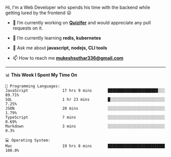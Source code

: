 Hi, I'm a Web Developer who spends his time with the backend while getting lured by the frontend 😜

- 🔭 I’m currently working on **[Quizifer](https://github.com/SutharMukesh/Quizifer/)** and would appreciate any pull requests on it.

- 🌱 I’m currently learning **redis, kubernetes**

- 💬 Ask me about **javascript, nodejs, CLI tools**

- 📫 How to reach me **mukeshsuthar336@gmail.com**

---
<!--START_SECTION:waka-->
📊 **This Week I Spent My Time On** 

```text
💬 Programming Languages: 
JavaScript               17 hrs 9 mins       ██████████████████████░░░   89.71% 
SQL                      1 hr 23 mins        █░░░░░░░░░░░░░░░░░░░░░░░░   7.25% 
JSON                     20 mins             ░░░░░░░░░░░░░░░░░░░░░░░░░   1.79% 
TypeScript               7 mins              ░░░░░░░░░░░░░░░░░░░░░░░░░   0.69% 
Markdown                 3 mins              ░░░░░░░░░░░░░░░░░░░░░░░░░   0.3%

💻 Operating System: 
Mac                      19 hrs 8 mins       █████████████████████████   100.0%

```


<!--END_SECTION:waka-->
